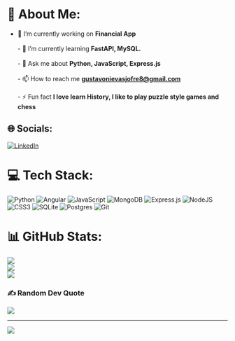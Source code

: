 # 💫 About Me:
- 🔭 I’m currently working on **Financial App**<br><br>- 🌱 I’m currently learning **FastAPI, MySQL.**<br><br>- 💬 Ask me about **Python, JavaScript, Express.js**<br><br>- 📫 How to reach me **gustavonievasjofre8@gmail.com**<br><br>- ⚡ Fun fact **I love learn History, I like to play puzzle style games and chess**


## 🌐 Socials:
[![LinkedIn](https://img.shields.io/badge/LinkedIn-%230077B5.svg?logo=linkedin&logoColor=white)](https://linkedin.com/in/nievas-gustavo) 

# 💻 Tech Stack:
![Python](https://img.shields.io/badge/python-3670A0?style=for-the-badge&logo=python&logoColor=ffdd54) ![Angular](https://img.shields.io/badge/angular-%23DD0031.svg?style=for-the-badge&logo=angular&logoColor=white) ![JavaScript](https://img.shields.io/badge/javascript-%23323330.svg?style=for-the-badge&logo=javascript&logoColor=%23F7DF1E) ![MongoDB](https://img.shields.io/badge/MongoDB-%234ea94b.svg?style=for-the-badge&logo=mongodb&logoColor=white) ![Express.js](https://img.shields.io/badge/express.js-%23404d59.svg?style=for-the-badge&logo=express&logoColor=%2361DAFB) ![NodeJS](https://img.shields.io/badge/node.js-6DA55F?style=for-the-badge&logo=node.js&logoColor=white) ![CSS3](https://img.shields.io/badge/css3-%231572B6.svg?style=for-the-badge&logo=css3&logoColor=white) ![SQLite](https://img.shields.io/badge/sqlite-%2307405e.svg?style=for-the-badge&logo=sqlite&logoColor=white) ![Postgres](https://img.shields.io/badge/postgres-%23316192.svg?style=for-the-badge&logo=postgresql&logoColor=white) ![Git](https://img.shields.io/badge/git-%23F05033.svg?style=for-the-badge&logo=git&logoColor=white)
# 📊 GitHub Stats:
![](https://github-readme-stats.vercel.app/api?username=NievasGustavo&theme=blue-green&hide_border=false&include_all_commits=true&count_private=false)<br/>
![](https://github-readme-streak-stats.herokuapp.com/?user=NievasGustavo&theme=blue-green&hide_border=false)<br/>
![](https://github-readme-stats.vercel.app/api/top-langs/?username=NievasGustavo&theme=blue-green&hide_border=false&include_all_commits=true&count_private=false&layout=compact)

### ✍️ Random Dev Quote
![](https://quotes-github-readme.vercel.app/api?type=horizontal&theme=tokyonight)

---
[![](https://visitcount.itsvg.in/api?id=NievasGustavo&icon=8&color=3)](https://visitcount.itsvg.in)

<!-- Proudly created with GPRM ( https://gprm.itsvg.in ) -->
